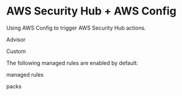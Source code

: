 # AWS Security Hub + AWS Config

Using AWS Config to trigger AWS Security Hub actions.


Advisor

Custom


The following managed rules are enabled by default:

managed rules

packs